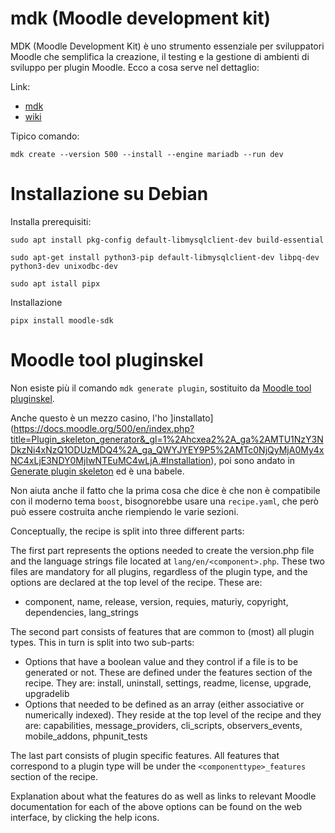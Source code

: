 # mdk (Moodle development kit)

MDK (Moodle Development Kit) è uno strumento essenziale per sviluppatori Moodle che semplifica la creazione, il testing e la gestione di ambienti di sviluppo per plugin Moodle. Ecco a cosa serve nel dettaglio:

Link: 
* [mdk](https://github.com/FMCorz/mdk)
* [wiki](https://github.com/FMCorz/mdk/wiki)


Tipico comando:
```
mdk create --version 500 --install --engine mariadb --run dev
```

# Installazione su Debian
Installa prerequisiti:

```
sudo apt install pkg-config default-libmysqlclient-dev build-essential
```

```
sudo apt-get install python3-pip default-libmysqlclient-dev libpq-dev python3-dev unixodbc-dev
```

```
sudo apt istall pipx
```

Installazione

```
pipx install moodle-sdk
```

# Moodle tool pluginskel

Non esiste più il comando `mdk generate plugin`, sostituito da [Moodle tool pluginskel](https://github.com/mudrd8mz/moodle-tool_pluginskel).

Anche questo è un mezzo casino, l'ho ]installato](https://docs.moodle.org/500/en/index.php?title=Plugin_skeleton_generator&_gl=1%2Ahcxea2%2A_ga%2AMTU1NzY3NDkzNi4xNzQ1ODUzMDQ4%2A_ga_QWYJYEY9P5%2AMTc0NjQyMjA0My4xNC4xLjE3NDY0MjIwNTEuMC4wLjA.#Installation), poi sono andato in [Generate plugin skeleton](http://moodledev/moodle/admin/tool/pluginskel/index.php?) ed è una babele.

Non aiuta anche il fatto che la prima cosa che dice è che non è compatibile con il moderno tema `boost`, bisognorebbe usare una `recipe.yaml`, che però può essere costruita anche riempiendo le varie sezioni.

Conceptually, the recipe is split into three different parts:

The first part represents the options needed to create the version.php file and the language strings file located at `lang/en/<component>.php`. These two files are mandatory for all plugins, regardless of the plugin type, and the options 
are declared at the top level of the recipe. These are:

* component, name, release, version, requies, maturiy, copyright, dependencies, lang_strings

The second part consists of features that are common to (most) all plugin types. This in turn is split into two sub-parts:

* Options that have a boolean value and they control if a file is to be generated or not. These are defined under the features section of the recipe. They are:
install, uninstall, settings, readme, license, upgrade, upgradelib
* Options that needed to be defined as an array (either associative or numerically indexed). They reside at the top level of the recipe and they are:
capabilities, message_providers, cli_scripts, observers_events, mobile_addons, phpunit_tests

The last part consists of plugin specific features. All features that correspond to a plugin type will be under the `<componenttype>_features` section of the recipe.

Explanation about what the features do as well as links to relevant Moodle documentation for each of the above options can be found on the web interface, by clicking the help icons.
